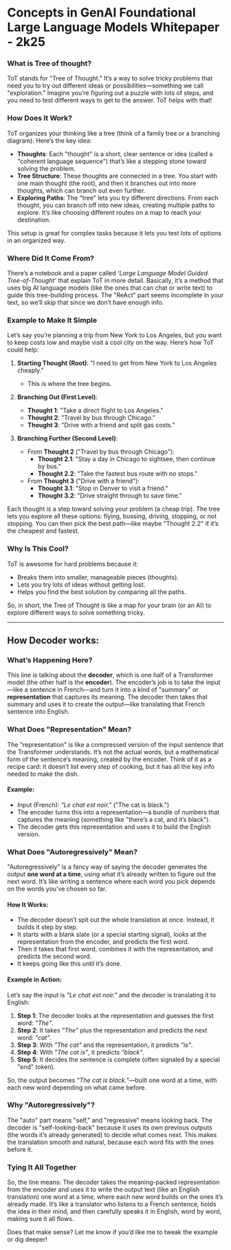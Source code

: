 # Concepts in GenAI Foundational Large Language Models Whitepaper - 2k25

### What is Tree of thought?

ToT stands for "Tree of Thought." It’s a way to solve tricky problems that need you to try out different ideas or possibilities—something we call "exploration." Imagine you’re figuring out a puzzle with lots of steps, and you need to test different ways to get to the answer. ToT helps with that!

### How Does It Work?

ToT organizes your thinking like a tree (think of a family tree or a branching diagram). Here’s the key idea:

- **Thoughts**: Each "thought" is a short, clear sentence or idea (called a "coherent language sequence") that’s like a stepping stone toward solving the problem.
- **Tree Structure**: These thoughts are connected in a tree. You start with one main thought (the root), and then it branches out into more thoughts, which can branch out even further.
- **Exploring Paths**: The "tree" lets you try different directions. From each thought, you can branch off into new ideas, creating multiple paths to explore. It’s like choosing different routes on a map to reach your destination.

This setup is great for complex tasks because it lets you test lots of options in an organized way.

### Where Did It Come From?

There’s a notebook and a paper called _‘Large Language Model Guided Tree-of-Thought’_ that explain ToT in more detail. Basically, it’s a method that uses big AI language models (like the ones that can chat or write text) to guide this tree-building process. The "ReAct" part seems incomplete in your text, so we’ll skip that since we don’t have enough info.

### Example to Make It Simple

Let’s say you’re planning a trip from New York to Los Angeles, but you want to keep costs low and maybe visit a cool city on the way. Here’s how ToT could help:

1. **Starting Thought (Root)**: "I need to get from New York to Los Angeles cheaply."

   - This is where the tree begins.

2. **Branching Out (First Level)**:

   - **Thought 1**: "Take a direct flight to Los Angeles."
   - **Thought 2**: "Travel by bus through Chicago."
   - **Thought 3**: "Drive with a friend and split gas costs."

3. **Branching Further (Second Level)**:
   - From **Thought 2** ("Travel by bus through Chicago"):
     - **Thought 2.1**: "Stay a day in Chicago to sightsee, then continue by bus."
     - **Thought 2.2**: "Take the fastest bus route with no stops."
   - From **Thought 3** ("Drive with a friend"):
     - **Thought 3.1**: "Stop in Denver to visit a friend."
     - **Thought 3.2**: "Drive straight through to save time."

Each thought is a step toward solving your problem (a cheap trip). The tree lets you explore all these options: flying, bussing, driving, stopping, or not stopping. You can then pick the best path—like maybe "Thought 2.2" if it’s the cheapest and fastest.

### Why Is This Cool?

ToT is awesome for hard problems because it:

- Breaks them into smaller, manageable pieces (thoughts).
- Lets you try lots of ideas without getting lost.
- Helps you find the best solution by comparing all the paths.

So, in short, the Tree of Thought is like a map for your brain (or an AI) to explore different ways to solve something tricky.

---

## How Decoder works:

### What’s Happening Here?
This line is talking about the **decoder**, which is one half of a Transformer model (the other half is the **encoder**). The encoder’s job is to take the input—like a sentence in French—and turn it into a kind of "summary" or **representation** that captures its meaning. The decoder then takes that summary and uses it to create the output—like translating that French sentence into English.

### What Does "Representation" Mean?
The "representation" is like a compressed version of the input sentence that the Transformer understands. It’s not the actual words, but a mathematical form of the sentence’s meaning, created by the encoder. Think of it as a recipe card: it doesn’t list every step of cooking, but it has all the key info needed to make the dish.

#### Example:
- Input (French): *"Le chat est noir."* ("The cat is black.")
- The encoder turns this into a representation—a bundle of numbers that captures the meaning (something like "there’s a cat, and it’s black").
- The decoder gets this representation and uses it to build the English version.

### What Does "Autoregressively" Mean?
"Autoregressively" is a fancy way of saying the decoder generates the output **one word at a time**, using what it’s already written to figure out the next word. It’s like writing a sentence where each word you pick depends on the words you’ve chosen so far.

#### How It Works:
- The decoder doesn’t spit out the whole translation at once. Instead, it builds it step by step.
- It starts with a blank slate (or a special starting signal), looks at the representation from the encoder, and predicts the first word.
- Then it takes that first word, combines it with the representation, and predicts the second word.
- It keeps going like this until it’s done.

#### Example in Action:
Let’s say the input is *"Le chat est noir."* and the decoder is translating it to English:
1. **Step 1**: The decoder looks at the representation and guesses the first word: *"The"*.
2. **Step 2**: It takes *"The"* plus the representation and predicts the next word: *"cat"*.
3. **Step 3**: With *"The cat"* and the representation, it predicts *"is"*.
4. **Step 4**: With *"The cat is"*, it predicts *"black"*.
5. **Step 5**: It decides the sentence is complete (often signaled by a special "end" token).

So, the output becomes *"The cat is black."*—built one word at a time, with each new word depending on what came before.

### Why "Autoregressively"?
The "auto" part means "self," and "regressive" means looking back. The decoder is "self-looking-back" because it uses its own previous outputs (the words it’s already generated) to decide what comes next. This makes the translation smooth and natural, because each word fits with the ones before it.

### Tying It All Together
So, the line means: The decoder takes the meaning-packed representation from the encoder and uses it to write the output text (like an English translation) one word at a time, where each new word builds on the ones it’s already made. It’s like a translator who listens to a French sentence, holds the idea in their mind, and then carefully speaks it in English, word by word, making sure it all flows.

Does that make sense? Let me know if you’d like me to tweak the example or dig deeper!
